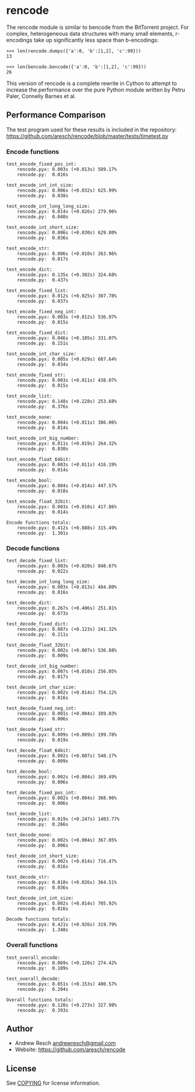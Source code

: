 # rencode

The rencode module is similar to bencode from the BitTorrent project.  For complex, heterogeneous data structures with many small elements, r-encodings take up significantly less space than b-encodings:

```
>>> len(rencode.dumps({'a':0, 'b':[1,2], 'c':99}))
13

>>> len(bencode.bencode({'a':0, 'b':[1,2], 'c':99}))
26
```

This version of rencode is a complete rewrite in Cython to attempt to increase the performance over the pure Python module written by Petru Paler, Connelly Barnes et al.


## Performance Comparison
The test program used for these results is included in the repository:
https://github.com/aresch/rencode/blob/master/tests/timetest.py

### Encode functions
```
test_encode_fixed_pos_int:
	rencode.pyx: 0.003s (+0.013s) 589.17%
	rencode.py:  0.016s

test_encode_int_int_size:
	rencode.pyx: 0.006s (+0.032s) 625.99%
	rencode.py:  0.038s

test_encode_int_long_long_size:
	rencode.pyx: 0.014s (+0.026s) 279.96%
	rencode.py:  0.040s

test_encode_int_short_size:
	rencode.pyx: 0.006s (+0.030s) 629.80%
	rencode.py:  0.036s

test_encode_str:
	rencode.pyx: 0.006s (+0.010s) 263.96%
	rencode.py:  0.017s

test_encode_dict:
	rencode.pyx: 0.135s (+0.302s) 324.68%
	rencode.py:  0.437s

test_encode_fixed_list:
	rencode.pyx: 0.012s (+0.025s) 307.78%
	rencode.py:  0.037s

test_encode_fixed_neg_int:
	rencode.pyx: 0.003s (+0.012s) 536.97%
	rencode.py:  0.015s

test_encode_fixed_dict:
	rencode.pyx: 0.046s (+0.105s) 331.07%
	rencode.py:  0.151s

test_encode_int_char_size:
	rencode.pyx: 0.005s (+0.029s) 687.64%
	rencode.py:  0.034s

test_encode_fixed_str:
	rencode.pyx: 0.003s (+0.011s) 438.07%
	rencode.py:  0.015s

test_encode_list:
	rencode.pyx: 0.148s (+0.228s) 253.68%
	rencode.py:  0.376s

test_encode_none:
	rencode.pyx: 0.004s (+0.011s) 386.06%
	rencode.py:  0.014s

test_encode_int_big_number:
	rencode.pyx: 0.011s (+0.019s) 264.32%
	rencode.py:  0.030s

test_encode_float_64bit:
	rencode.pyx: 0.003s (+0.011s) 416.19%
	rencode.py:  0.014s

test_encode_bool:
	rencode.pyx: 0.004s (+0.014s) 447.57%
	rencode.py:  0.018s

test_encode_float_32bit:
	rencode.pyx: 0.003s (+0.010s) 417.86%
	rencode.py:  0.014s

Encode functions totals:
	rencode.pyx: 0.412s (+0.888s) 315.49%
	rencode.py:  1.301s
```
### Decode functions

```
test_decode_fixed_list:
	rencode.pyx: 0.003s (+0.020s) 848.67%
	rencode.py:  0.022s

test_decode_int_long_long_size:
	rencode.pyx: 0.003s (+0.013s) 484.80%
	rencode.py:  0.016s

test_decode_dict:
	rencode.pyx: 0.267s (+0.406s) 251.81%
	rencode.py:  0.673s

test_decode_fixed_dict:
	rencode.pyx: 0.087s (+0.123s) 241.32%
	rencode.py:  0.211s

test_decode_float_32bit:
	rencode.pyx: 0.002s (+0.007s) 536.88%
	rencode.py:  0.009s

test_decode_int_big_number:
	rencode.pyx: 0.007s (+0.010s) 256.05%
	rencode.py:  0.017s

test_decode_int_char_size:
	rencode.pyx: 0.002s (+0.014s) 754.12%
	rencode.py:  0.016s

test_decode_fixed_neg_int:
	rencode.pyx: 0.001s (+0.004s) 389.03%
	rencode.py:  0.006s

test_decode_fixed_str:
	rencode.pyx: 0.009s (+0.009s) 199.78%
	rencode.py:  0.019s

test_decode_float_64bit:
	rencode.pyx: 0.002s (+0.007s) 540.17%
	rencode.py:  0.009s

test_decode_bool:
	rencode.pyx: 0.002s (+0.004s) 369.49%
	rencode.py:  0.006s

test_decode_fixed_pos_int:
	rencode.pyx: 0.002s (+0.004s) 368.96%
	rencode.py:  0.006s

test_decode_list:
	rencode.pyx: 0.019s (+0.247s) 1403.77%
	rencode.py:  0.266s

test_decode_none:
	rencode.pyx: 0.002s (+0.004s) 367.05%
	rencode.py:  0.006s

test_decode_int_short_size:
	rencode.pyx: 0.002s (+0.014s) 716.47%
	rencode.py:  0.016s

test_decode_str:
	rencode.pyx: 0.010s (+0.026s) 364.51%
	rencode.py:  0.036s

test_decode_int_int_size:
	rencode.pyx: 0.002s (+0.014s) 705.92%
	rencode.py:  0.016s

Decode functions totals:
	rencode.pyx: 0.421s (+0.926s) 319.79%
	rencode.py:  1.348s
```

### Overall functions

```
test_overall_encode:
	rencode.pyx: 0.069s (+0.120s) 274.42%
	rencode.py:  0.189s

test_overall_decode:
	rencode.pyx: 0.051s (+0.153s) 400.57%
	rencode.py:  0.204s

Overall functions totals:
	rencode.pyx: 0.120s (+0.273s) 327.98%
	rencode.py:  0.393s
```


## Author
* Andrew Resch <andrewresch@gmail.com>
* Website: https://github.com/aresch/rencode

## License
See [COPYING](https://github.com/aresch/rencode/blob/master/COPYING)  for license information.
